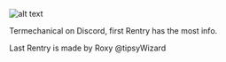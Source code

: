 ![alt text](https://media.discordapp.net/attachments/1019057426688905290/1138570251513106462/like_ok.gif?width=118&height=66)

Termechanical on Discord, first Rentry has the most info.

Last Rentry is made by Roxy @tipsyWizard
